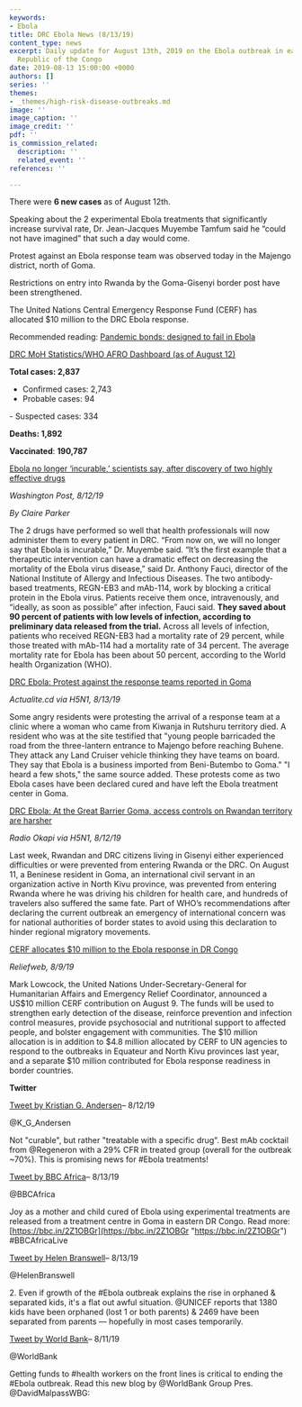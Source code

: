 ```yaml
---
keywords:
- Ebola
title: DRC Ebola News (8/13/19)
content_type: news
excerpt: Daily update for August 13th, 2019 on the Ebola outbreak in eastern Democratic
  Republic of the Congo
date: 2019-08-13 15:00:00 +0000
authors: []
series: ''
themes:
- _themes/high-risk-disease-outbreaks.md
image: ''
image_caption: ''
image_credit: ''
pdf: ''
is_commission_related:
  description: ''
  related_event: ''
references: ''

---
```

There were **6 new cases** as of August 12th.

Speaking about the 2 experimental Ebola treatments that significantly increase survival rate, Dr. Jean-Jacques Muyembe Tamfum said he “could not have imagined” that such a day would come.

Protest against an Ebola response team was observed today in the Majengo district, north of Goma.

Restrictions on entry into Rwanda by the Goma-Gisenyi border post have been strengthened.

The United Nations Central Emergency Response Fund (CERF) has allocated $10 million to the DRC Ebola response.

Recommended reading: [Pandemic bonds: designed to fail in Ebola](https://www.nature.com/articles/d41586-019-02415-9)

[DRC MoH Statistics/WHO AFRO Dashboard (as of August 12)](https://who.maps.arcgis.com/apps/opsdashboard/index.html#/e70c3804f6044652bc37cce7d8fcef6c)

**Total cases: 2,837**  
 - Confirmed cases: 2,743  
 - Probable cases: 94

\- Suspected cases: 334

**Deaths: 1,892**

**Vaccinated**: **190,787**

[Ebola no longer ‘incurable,’ scientists say, after discovery of two highly effective drugs](https://www.washingtonpost.com/world/africa/ebola-no-longer-incurable-scientists-say-after-discovery-of-two-highly-effective-drugs/2019/08/12/d2bcf668-bd40-11e9-a8b0-7ed8a0d5dc5d_story.html)

_Washington Post, 8/12/19_

_By Claire Parker_

The 2 drugs have performed so well that health professionals will now administer them to every patient in DRC. “From now on, we will no longer say that Ebola is incurable,” Dr. Muyembe said. “It’s the first example that a therapeutic intervention can have a dramatic effect on decreasing the mortality of the Ebola virus disease,” said Dr. Anthony Fauci, director of the National Institute of Allergy and Infectious Diseases. The two antibody-based treatments, REGN-EB3 and mAb-114, work by blocking a critical protein in the Ebola virus. Patients receive them once, intravenously, and “ideally, as soon as possible” after infection, Fauci said. **They saved about 90 percent of patients with low levels of infection, according to preliminary data released from the trial.** Across all levels of infection, patients who received REGN-EB3 had a mortality rate of 29 percent, while those treated with mAb-114 had a mortality rate of 34 percent. The average mortality rate for Ebola has been about 50 percent, according to the World health Organization (WHO).

[DRC Ebola: Protest against the response teams reported in Goma](https://crofsblogs.typepad.com/h5n1/2019/08/drc-ebola-protest-against-the-response-teams-reported-in-goma.html)

_Actualite.cd via H5N1, 8/13/19_

Some angry residents were protesting the arrival of a response team at a clinic where a woman who came from Kiwanja in Rutshuru territory died. A resident who was at the site testified that "young people barricaded the road from the three-lantern entrance to Majengo before reaching Buhene. They attack any Land Cruiser vehicle thinking they have teams on board. They say that Ebola is a business imported from Beni-Butembo to Goma." "I heard a few shots," the same source added. These protests come as two Ebola cases have been declared cured and have left the Ebola treatment center in Goma.

[DRC Ebola: At the Great Barrier Goma, access controls on Rwandan territory are harsher](https://crofsblogs.typepad.com/h5n1/2019/08/drc-ebola-at-the-great-barrier-goma-access-controls-on-rwandan-territory-are-harsher.html)

_Radio Okapi via H5N1, 8/12/19_

Last week, Rwandan and DRC citizens living in Gisenyi either experienced difficulties or were prevented from entering Rwanda or the DRC. On August 11, a Beninese resident in Goma, an international civil servant in an organization active in North Kivu province, was prevented from entering Rwanda where he was driving his children for health care, and hundreds of travelers also suffered the same fate. Part of WHO’s recommendations after declaring the current outbreak an emergency of international concern was for national authorities of border states to avoid using this declaration to hinder regional migratory movements.

[CERF allocates $10 million to the Ebola response in DR Congo](https://reliefweb.int/report/democratic-republic-congo/cerf-allocates-10-million-ebola-response-dr-congo)

_Reliefweb, 8/9/19_

Mark Lowcock, the United Nations Under-Secretary-General for Humanitarian Affairs and Emergency Relief Coordinator, announced a US$10 million CERF contribution on August 9. The funds will be used to strengthen early detection of the disease, reinforce prevention and infection control measures, provide psychosocial and nutritional support to affected people, and bolster engagement with communities. The $10 million allocation is in addition to $4.8 million allocated by CERF to UN agencies to respond to the outbreaks in Equateur and North Kivu provinces last year, and a separate $10 million contributed for Ebola response readiness in border countries.

**Twitter**

[Tweet by Kristian G. Andersen](https://twitter.com/K_G_Andersen/status/1160977376924168194)– 8/12/19

@K_G_Andersen

Not "curable", but rather "treatable with a specific drug". Best mAb cocktail from @Regeneron with a 29% CFR in treated group (overall for the outbreak \~70%). This is promising news for #Ebola treatments!

[Tweet by BBC Africa](https://twitter.com/BBCAfrica/status/1161241324609294336)– 8/13/19

@BBCAfrica

Joy as a mother and child cured of Ebola using experimental treatments are released from a treatment centre in Goma in eastern DR Congo. Read more: [https://bbc.in/2Z1OBGr](https://bbc.in/2Z1OBGr "https://bbc.in/2Z1OBGr") #BBCAfricaLive

[Tweet by Helen Branswell](https://twitter.com/HelenBranswell/status/1161287561056309253)– 8/13/19

@HelenBranswell

2\. Even if growth of the #Ebola outbreak explains the rise in orphaned & separated kids, it's a flat out awful situation. @UNICEF reports that 1380 kids have been orphaned (lost 1 or both parents) & 2469 have been separated from parents — hopefully in most cases temporarily.

[Tweet by World Bank](https://twitter.com/WorldBank/status/1160717691948285952)– 8/11/19

@WorldBank

Getting funds to #health workers on the front lines is critical to ending the #Ebola outbreak. Read this new blog by @WorldBank Group Pres. @DavidMalpassWBG: